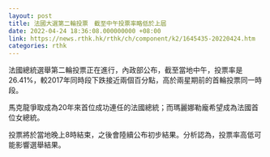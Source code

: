 ```yaml
---
layout: post
title: 法國大選第二輪投票　截至中午投票率略低於上屆
date: 2022-04-24 18:36:08.000000000 +08:00
link: https://news.rthk.hk/rthk/ch/component/k2/1645435-20220424.htm
categories: rthk
---
```


法國總統選舉第二輪投票正在進行，內政部公布，截至當地中午，投票率是26.41%，較2017年同時段下跌接近兩個百分點，高於兩星期前的首輪投票同一時段。

馬克龍爭取成為20年來首位成功連任的法國總統；而瑪麗娜勒龐希望成為法國首位女總統。

投票將於當地晚上8時結束，之後會陸續公布初步結果。分析認為，投票率高低可能影響選舉結果。
